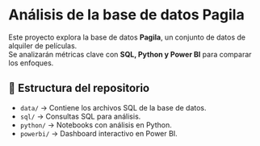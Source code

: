 # Análisis de la base de datos Pagila

Este proyecto explora la base de datos **Pagila**, un conjunto de datos de alquiler de películas.  
Se analizarán métricas clave con **SQL, Python y Power BI** para comparar los enfoques.

## 📂 Estructura del repositorio
- `data/` → Contiene los archivos SQL de la base de datos.
- `sql/` → Consultas SQL para análisis.
- `python/` → Notebooks con análisis en Python.
- `powerbi/` → Dashboard interactivo en Power BI.
